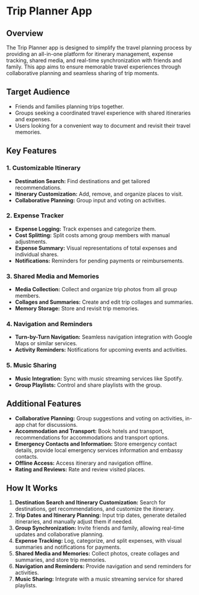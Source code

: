 # Trip Planner App

## Overview

The Trip Planner app is designed to simplify the travel planning process by providing an all-in-one platform for itinerary management, expense tracking, shared media, and real-time synchronization with friends and family. This app aims to ensure memorable travel experiences through collaborative planning and seamless sharing of trip moments.

## Target Audience

- Friends and families planning trips together.
- Groups seeking a coordinated travel experience with shared itineraries and expenses.
- Users looking for a convenient way to document and revisit their travel memories.

## Key Features

### 1. Customizable Itinerary
- **Destination Search:** Find destinations and get tailored recommendations.
- **Itinerary Customization:** Add, remove, and organize places to visit.
- **Collaborative Planning:** Group input and voting on activities.

### 2. Expense Tracker
- **Expense Logging:** Track expenses and categorize them.
- **Cost Splitting:** Split costs among group members with manual adjustments.
- **Expense Summary:** Visual representations of total expenses and individual shares.
- **Notifications:** Reminders for pending payments or reimbursements.

### 3. Shared Media and Memories
- **Media Collection:** Collect and organize trip photos from all group members.
- **Collages and Summaries:** Create and edit trip collages and summaries.
- **Memory Storage:** Store and revisit trip memories.

### 4. Navigation and Reminders
- **Turn-by-Turn Navigation:** Seamless navigation integration with Google Maps or similar services.
- **Activity Reminders:** Notifications for upcoming events and activities.

### 5. Music Sharing
- **Music Integration:** Sync with music streaming services like Spotify.
- **Group Playlists:** Control and share playlists with the group.

## Additional Features

- **Collaborative Planning:** Group suggestions and voting on activities, in-app chat for discussions.
- **Accommodation and Transport:** Book hotels and transport, recommendations for accommodations and transport options.
- **Emergency Contacts and Information:** Store emergency contact details, provide local emergency services information and embassy contacts.
- **Offline Access:** Access itinerary and navigation offline.
- **Rating and Reviews:** Rate and review visited places.

## How It Works

1. **Destination Search and Itinerary Customization:** Search for destinations, get recommendations, and customize the itinerary.
2. **Trip Dates and Itinerary Planning:** Input trip dates, generate detailed itineraries, and manually adjust them if needed.
3. **Group Synchronization:** Invite friends and family, allowing real-time updates and collaborative planning.
4. **Expense Tracking:** Log, categorize, and split expenses, with visual summaries and notifications for payments.
5. **Shared Media and Memories:** Collect photos, create collages and summaries, and store trip memories.
6. **Navigation and Reminders:** Provide navigation and send reminders for activities.
7. **Music Sharing:** Integrate with a music streaming service for shared playlists.
